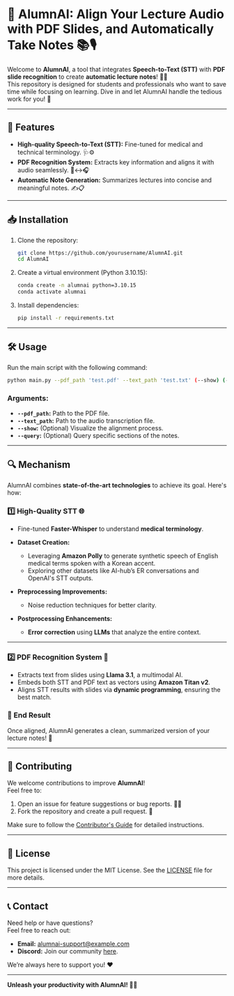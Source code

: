 # 🧠 AlumnAI: Align Your Lecture Audio with PDF Slides, and Automatically Take Notes 📚🎙️

Welcome to **AlumnAI**, a tool that integrates **Speech-to-Text (STT)** with **PDF slide recognition** to create **automatic lecture notes**! 📝✨  
This repository is designed for students and professionals who want to save time while focusing on learning. Dive in and let AlumnAI handle the tedious work for you! 🚀

---

## 🌟 Features
- **High-quality Speech-to-Text (STT):** Fine-tuned for medical and technical terminology. 🩺⚙️
- **PDF Recognition System:** Extracts key information and aligns it with audio seamlessly. 📄↔️🎧
- **Automatic Note Generation:** Summarizes lectures into concise and meaningful notes. ✍️📋

---

## 📥 Installation

1. Clone the repository:
   ```bash
   git clone https://github.com/yourusername/AlumnAI.git
   cd AlumnAI
   ```

2. Create a virtual environment (Python 3.10.15):
   ```bash
   conda create -n alumnai python=3.10.15
   conda activate alumnai
   ```

3. Install dependencies:
   ```bash
   pip install -r requirements.txt
   ```

---

## 🛠️ Usage

Run the main script with the following command:
```bash
python main.py --pdf_path 'test.pdf' --text_path 'test.txt' (--show) (--query)
```

### Arguments:
- **`--pdf_path`:** Path to the PDF file.
- **`--text_path`:** Path to the audio transcription file.
- **`--show`:** (Optional) Visualize the alignment process.
- **`--query`:** (Optional) Query specific sections of the notes.

---

## 🔍 Mechanism

AlumnAI combines **state-of-the-art technologies** to achieve its goal. Here's how:

### 1️⃣ High-Quality STT 🌐
- Fine-tuned **Faster-Whisper** to understand **medical terminology**.  
- **Dataset Creation:**  
  - Leveraging **Amazon Polly** to generate synthetic speech of English medical terms spoken with a Korean accent.  
  - Exploring other datasets like AI-hub’s ER conversations and OpenAI's STT outputs.  

- **Preprocessing Improvements:**  
  - Noise reduction techniques for better clarity.  

- **Postprocessing Enhancements:**  
  - **Error correction** using **LLMs** that analyze the entire context.  

---

### 2️⃣ PDF Recognition System 📄
- Extracts text from slides using **Llama 3.1**, a multimodal AI.  
- Embeds both STT and PDF text as vectors using **Amazon Titan v2**.  
- Aligns STT results with slides via **dynamic programming**, ensuring the best match.  

### 🚀 End Result
Once aligned, AlumnAI generates a clean, summarized version of your lecture notes! 🎉

---

## 🤝 Contributing

We welcome contributions to improve **AlumnAI**!  
Feel free to:
1. Open an issue for feature suggestions or bug reports. 🐛💡
2. Fork the repository and create a pull request. 🔀

Make sure to follow the [Contributor's Guide](CONTRIBUTING.md) for detailed instructions.  

---

## 📜 License

This project is licensed under the MIT License. See the [LICENSE](LICENSE.md) file for more details.

---

## 📞 Contact

Need help or have questions?  
Feel free to reach out:  
- **Email:** [alumnai-support@example.com](mailto:alumnai-support@example.com)  
- **Discord:** Join our community [here](https://discord.gg/yourlink).  

We’re always here to support you! ❤️  

---

**Unleash your productivity with AlumnAI! 🚀✨**
